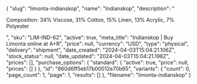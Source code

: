 {
  "slug": "limonta-indianskop",
  "name": "Indianskop",
  "description": "<p>Composition: 34% Viscose, 31% Cotton, 15% Linen, 13% Acrylic, 7% Polyester</p>",
  "sku": "LIM-IND-62",
  "active": true,
  "meta_title": "Indianskop | Buy Limonta online at A+R",
  "price": null,
  "currency": "USD",
  "type": "physical",
  "delivery": "shipment",
  "date_created": "2024-04-03T15:04:21.106Z",
  "stock_status": null,
  "date_updated": "2024-04-03T15:04:21.198Z",
  "prices": [],
  "purchase_options": {
    "standard": {
      "active": true,
      "price": null,
      "prices": []
    }
  },
  "id": "660d6ff5eb17b00012e70b65",
  "variants": {
    "count": 0,
    "page_count": 1,
    "page": 1,
    "results": []
  },
  "filename": "limonta-indianskop"
}